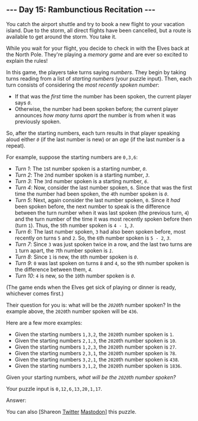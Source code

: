 \--- Day 15: Rambunctious Recitation ---
----------

You catch the airport shuttle and try to book a new flight to your vacation island. Due to the storm, all direct flights have been cancelled, but a route is available to get around the storm. You take it.

While you wait for your flight, you decide to check in with the Elves back at the North Pole. They're playing a *memory game* and are ever so excited to explain the rules!

In this game, the players take turns saying *numbers*. They begin by taking turns reading from a list of *starting numbers* (your puzzle input). Then, each turn consists of considering the *most recently spoken number*:

* If that was the *first* time the number has been spoken, the current player says *`0`*.
* Otherwise, the number had been spoken before; the current player announces *how many turns apart* the number is from when it was previously spoken.

So, after the starting numbers, each turn results in that player speaking aloud either *`0`* (if the last number is new) or an *age* (if the last number is a repeat).

For example, suppose the starting numbers are `0,3,6`:

* *Turn 1*: The `1`st number spoken is a starting number, *`0`*.
* *Turn 2*: The `2`nd number spoken is a starting number, *`3`*.
* *Turn 3*: The `3`rd number spoken is a starting number, *`6`*.
* *Turn 4*: Now, consider the last number spoken, `6`. Since that was the first time the number had been spoken, the `4`th number spoken is *`0`*.
* *Turn 5*: Next, again consider the last number spoken, `0`. Since it *had* been spoken before, the next number to speak is the difference between the turn number when it was last spoken (the previous turn, `4`) and the turn number of the time it was most recently spoken before then (turn `1`). Thus, the `5`th number spoken is `4 - 1`, *`3`*.
* *Turn 6*: The last number spoken, `3` had also been spoken before, most recently on turns `5` and `2`. So, the `6`th number spoken is `5 - 2`, *`3`*.
* *Turn 7*: Since `3` was just spoken twice in a row, and the last two turns are `1` turn apart, the `7`th number spoken is *`1`*.
* *Turn 8*: Since `1` is new, the `8`th number spoken is *`0`*.
* *Turn 9*: `0` was last spoken on turns `8` and `4`, so the `9`th number spoken is the difference between them, *`4`*.
* *Turn 10*: `4` is new, so the `10`th number spoken is *`0`*.

(The game ends when the Elves get sick of playing or dinner is ready, whichever comes first.)

Their question for you is: what will be the *`2020`th* number spoken? In the example above, the `2020`th number spoken will be `436`.

Here are a few more examples:

* Given the starting numbers `1,3,2`, the `2020`th number spoken is `1`.
* Given the starting numbers `2,1,3`, the `2020`th number spoken is `10`.
* Given the starting numbers `1,2,3`, the `2020`th number spoken is `27`.
* Given the starting numbers `2,3,1`, the `2020`th number spoken is `78`.
* Given the starting numbers `3,2,1`, the `2020`th number spoken is `438`.
* Given the starting numbers `3,1,2`, the `2020`th number spoken is `1836`.

Given your starting numbers, *what will be the `2020`th number spoken?*

Your puzzle input is `0,12,6,13,20,1,17`.

Answer:

You can also [Shareon [Twitter](https://twitter.com/intent/tweet?text=%22Rambunctious+Recitation%22+%2D+Day+15+%2D+Advent+of+Code+2020&url=https%3A%2F%2Fadventofcode%2Ecom%2F2020%2Fday%2F15&related=ericwastl&hashtags=AdventOfCode) [Mastodon](javascript:void(0);)] this puzzle.